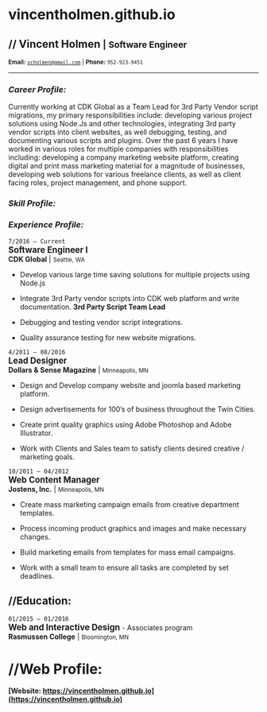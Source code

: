 # vincentholmen.github.io

## // Vincent Holmen <small>|</small> <small>Software Engineer</small>  
<small>**Email:** [`vcholmen@gmail.com`](mailto:vcholmen@gmail.com) | **Phone:** `952-923-9451`</small>

---
### *Career Profile:*  
Currently working at CDK Global as a Team Lead for 3rd Party Vendor
script migrations, my primary responsibilities include: developing
various project solutions using Node.Js and other technologies,
integrating 3rd party vendor scripts into client websites, as well
debugging, testing, and documenting various scripts and plugins. Over
the past 6 years I have worked in various roles for multiple companies
with responsibilities including: developing a company marketing website
platform, creating digital and print mass marketing material for a
magnitude of businesses, developing web solutions for various freelance
clients, as well as client facing roles, project management, and phone
support.

### *Skill Profile:*



### *Experience Profile:*


`7/2016 – Current`  
<span><big>**Software Engineer I**</big></span>  
<span>**CDK Global** | <small>Seattle, WA</small></span>  


-   Develop various large time saving solutions for multiple projects
    using Node.js

-   Integrate 3rd Party vendor scripts into CDK web platform and write
    documentation. **3rd Party Script Team Lead**  

-   Debugging and testing vendor script integrations.

-   Quality assurance testing for new website migrations.


`4/2011 – 08/2016`  
<span><big>**Lead Designer**</big></span>  
<span>**Dollars & Sense Magazine** | <small>Minneapolis, MN</small></span>  


-   Design and Develop company website and joomla based marketing
    platform.

-   Design advertisements for 100’s of business throughout the Twin
    Cities.

-   Create print quality graphics using Adobe Photoshop and Adobe
    Illustrator.

-   Work with Clients and Sales team to satisfy clients desired creative
    / marketing goals.



`10/2011 – 04/2012`  
<span><big>**Web Content Manager**</big></span>  
<span>**Jostens, Inc.** | <small>Minneapolis, MN</small></span>  

-   Create mass marketing campaign emails from creative department
    templates.

-   Process incoming product graphics and images and make necessary
    changes.


-   Build marketing emails from templates for mass email campaigns.

-   Work with a small team to ensure all tasks are completed by set
    deadlines.



## **//Education:**

`01/2015 – 01/2016`  
<span><big>**Web and Interactive Design**</big> - Associates program</span>  
<span>**Rasmussen College** | <small>Bloomington, MN</small></span>

**//Web Profile:**
================

**[Website: https://vincentholmen.github.io](https://vincentholmen.github.io)**
